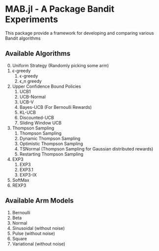 # MAB.jl - A Package Bandit Experiments
This package provide a framework for developing and comparing various Bandit algorithms

## Available Algorithms
0. Uniform Strategy (Randomly picking some arm)
1. ϵ-greedy
   1. ϵ-greedy
   2. ϵ_n greedy
2. Upper Confidence Bound Policies
   1. UCB1
   2. UCB-Normal
   3. UCB-V
   4. Bayes-UCB (For Bernoulli Rewards)
   5. KL-UCB
   6. Discounted-UCB
   7. Sliding Window UCB
3. Thompson Sampling
   1. Thompson Sampling
   2. Dynamic Thompson Sampling
   3. Optimistic Thompson Sampling
   4. TSNormal (Thompson Sampling for Gaussian distributed rewards)
   5. Restarting Thompson Sampling
4. EXP3
   1. EXP3
   2. EXP3.1
   3. EXP3-IX
5. SoftMax
6. REXP3

## Available Arm Models
1. Bernoulli
2. Beta
3. Normal
4. Sinusoidal (without noise)
5. Pulse (without noise)
6. Square
7. Variational (without noise)

